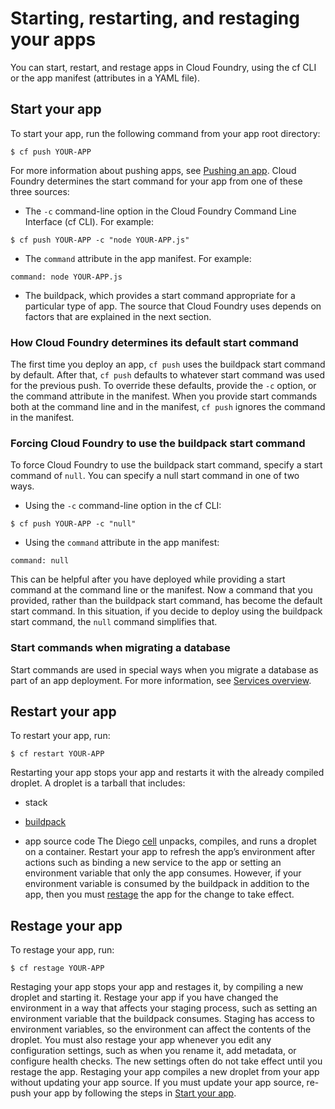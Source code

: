 # Starting, restarting, and restaging your apps
You can start, restart, and restage apps in Cloud Foundry, using the cf CLI or the app manifest (attributes in a YAML file).

## Start your app
To start your app, run the following command from your app root directory:
```
$ cf push YOUR-APP
```
For more information about pushing apps, see [Pushing an app](https://docs.cloudfoundry.org/devguide/deploy-apps/deploy-app.html).
Cloud Foundry determines the start command for your app from one of these three sources:

* The `-c` command-line option in the Cloud Foundry Command Line Interface (cf CLI). For example:
```
$ cf push YOUR-APP -c "node YOUR-APP.js"
```

* The `command` attribute in the app manifest. For example:
```
command: node YOUR-APP.js
```

* The buildpack, which provides a start command appropriate for a particular type of app.
The source that Cloud Foundry uses depends on factors that are explained in the next section.

### How Cloud Foundry determines its default start command
The first time you deploy an app, `cf push` uses the buildpack start command by default.
After that, `cf push` defaults to whatever start command was used for the previous push.
To override these defaults, provide the `-c` option, or the command attribute in the manifest.
When you provide start commands both at the command line and in the manifest, `cf push` ignores the command in the manifest.

### Forcing Cloud Foundry to use the buildpack start command
To force Cloud Foundry to use the buildpack start command, specify a start command of `null`.
You can specify a null start command in one of two ways.

* Using the `-c` command-line option in the cf CLI:
```
$ cf push YOUR-APP -c "null"
```

* Using the `command` attribute in the app manifest:
```
command: null
```
This can be helpful after you have deployed while providing a start command at the command line or the manifest.
Now a command that you provided, rather than the buildpack start command, has become the default start command.
In this situation, if you decide to deploy using the buildpack start command, the `null` command simplifies that.

### Start commands when migrating a database
Start commands are used in special ways when you migrate a database as part of an app deployment. For more information, see [Services overview](https://docs.cloudfoundry.org/devguide/services/#migrating).

## Restart your app
To restart your app, run:
```
$ cf restart YOUR-APP
```
Restarting your app stops your app and restarts it with the already compiled droplet. A droplet is a tarball that includes:

* stack

* [buildpack](https://docs.cloudfoundry.org/buildpacks/)

* app source code
The Diego [cell](https://docs.cloudfoundry.org/concepts/architecture/#diego-cell) unpacks, compiles, and runs a droplet on a container.
Restart your app to refresh the app’s environment after actions such as binding a new service to the app or setting an environment variable that only the app consumes. However, if your environment variable is consumed by the buildpack in addition to the app, then you must [restage](https://docs.cloudfoundry.org/devguide/deploy-apps/start-restart-restage.html#restage) the app for the change to take effect.

## Restage your app
To restage your app, run:
```
$ cf restage YOUR-APP
```
Restaging your app stops your app and restages it, by compiling a new droplet and starting it.
Restage your app if you have changed the environment in a way that affects your staging process, such as setting an environment variable that the buildpack consumes. Staging has access to environment variables, so the environment can affect the contents of the droplet. You must also restage your app whenever you edit any configuration settings, such as when you rename it, add metadata, or configure health checks. The new settings often do not take effect until you restage the app.
Restaging your app compiles a new droplet from your app without updating your app source. If you must update your app source, re-push your app by following the steps in [Start your app](https://docs.cloudfoundry.org/devguide/deploy-apps/start-restart-restage.html#start).